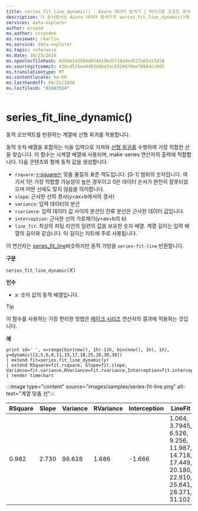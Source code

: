 ```yaml
---
title: series_fit_line_dynamic() - Azure 데이터 탐색기 | 마이크로 소프트 문서
description: 이 문서에서는 Azure 데이터 탐색기의 series_fit_line_dynamic()에 대해 설명합니다.
services: data-explorer
author: orspod
ms.author: orspodek
ms.reviewer: rkarlin
ms.service: data-explorer
ms.topic: reference
ms.date: 10/23/2018
ms.openlocfilehash: 03bbb143504d0540156d5f18d4ed527ab5d13d38
ms.sourcegitcommit: 436cd515ea0d83d46e3ac6328670ee78b64ccb05
ms.translationtype: MT
ms.contentlocale: ko-KR
ms.lasthandoff: 04/21/2020
ms.locfileid: "81663554"
---
```

# <a name="series_fit_line_dynamic"></a>series_fit_line_dynamic()

동적 오브젝트를 반환하는 계열에 선형 회귀를 적용합니다.  

동적 숫자 배열을 포함하는 식을 입력으로 가져와 [선형 회귀를](https://en.wikipedia.org/wiki/Line_fitting) 수행하여 가장 적합한 선을 찾습니다. 이 함수는 시계열 배열에 사용되며, make-series 연산자의 출력에 적합합니다. 다음 콘텐츠와 함께 동적 값을 생성합니다.
* `rsquare`: [r-square는](https://en.wikipedia.org/wiki/Coefficient_of_determination) 맞춤 품질의 표준 척도입니다. [0-1] 범위의 숫자입니다. 여기서 1은 가장 적합할 가능성이 높은 경우이고 0은 데이터 순서가 완전히 잘못되었으며 어떤 선에도 맞지 않음을 의미합니다. 
* `slope`: 근사한 선의 경사(y=ax+b에서의 경사)
* `variance`: 입력 데이터의 분산
* `rvariance`: 입력 데이터 값 사이의 분산인 잔류 분산은 근사한 데이터 값입니다.
* `interception`: 근사한 선의 가로채기(y=ax+b의 b)
* `line_fit`: 최상의 피팅 라인의 일련의 값을 보유한 숫자 배열. 계열 길이는 입력 배열의 길이와 같습니다. 이 길이는 차트에 주로 사용됩니다.

이 연산자는 [series_fit_line](series-fit-linefunction.md)비슷하지만 동적 가방을 `series-fit-line` 반환합니다.

**구문**

`series_fit_line_dynamic(`*Ⅹ*`)`

**인수**

* *x*: 숫자 값의 동적 배열입니다.

> [!TIP]
> 이 함수를 사용하는 가장 편리한 방법은 [메이크 시리즈](make-seriesoperator.md) 연산자의 결과에 적용하는 것입니다.

**예**

```kusto
print id=' ', x=range(bin(now(), 1h)-11h, bin(now(), 1h), 1h), y=dynamic([2,5,6,8,11,15,17,18,25,26,30,30])
| extend fit=series_fit_line_dynamic(y)
| extend RSquare=fit.rsquare, Slope=fit.slope, Variance=fit.variance,RVariance=fit.rvariance,Interception=fit.interception,LineFit=fit.line_fit
| render timechart
```

:::image type="content" source="images/samples/series-fit-line.png" alt-text="계열 맞춤 선":::

| RSquare | Slope | Variance | RVariance | Interception | LineFit                                                                                     |
|---------|-------|----------|-----------|--------------|---------------------------------------------------------------------------------------------|
| 0.982   | 2.730 | 98.628   | 1.686     | -1.666       | 1.064, 3.7945, 6.526, 9.256, 11.987, 14.718, 17.449, 20.180, 22.910, 25.641, 28.371, 31.102 |